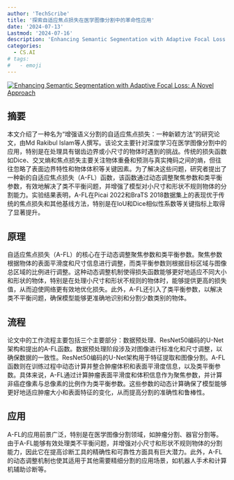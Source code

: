 ```yaml
---
author: 'TechScribe'
title: '探索自适应焦点损失在医学图像分割中的革命性应用'
date: '2024-07-13'
Lastmod: '2024-07-16'
description: 'Enhancing Semantic Segmentation with Adaptive Focal Loss: A Novel Approach'
categories:
  - CS.AI
# tags:
#   - emoji
---
```


[![Enhancing Semantic Segmentation with Adaptive Focal Loss: A Novel Approach](https://arxiv-research-1301205113.cos.ap-guangzhou.myqcloud.com/images/2407.09828v1.pdf_0.jpg)](https://arxiv.org/abs/2407.09828v1)

## 摘要

本文介绍了一种名为“增强语义分割的自适应焦点损失：一种新颖方法”的研究论文，由Md Rakibul Islam等人撰写。该论文主要针对深度学习在医学图像分割中的应用，特别是在处理具有锯齿边界或小尺寸的物体时遇到的挑战。传统的损失函数如Dice、交叉熵和焦点损失主要关注物体重叠和预测与真实掩码之间的熵，但往往忽略了表面边界特性和物体体积等关键因素。为了解决这些问题，研究者提出了一种新的自适应焦点损失（A-FL）函数，该函数通过动态调整聚焦参数和类平衡参数，有效地解决了类不平衡问题，并增强了模型对小尺寸和形状不规则物体的分割能力。实验结果表明，A-FL在Picai 2022和BraTS 2018数据集上的表现优于传统的焦点损失和其他基线方法，特别是在IoU和Dice相似性系数等关键指标上取得了显著提升。<!--more-->

## 原理

自适应焦点损失（A-FL）的核心在于动态调整聚焦参数和类平衡参数。聚焦参数根据物体的表面平滑度和尺寸信息进行调整，而类平衡参数则根据目标区域与图像总区域的比例进行调整。这种动态调整机制使得损失函数能够更好地适应不同大小和形状的物体，特别是在处理小尺寸和形状不规则的物体时，能够提供更高的损失值，从而迫使网络更有效地优化损失。此外，A-FL还引入了类平衡参数，以解决类不平衡问题，确保模型能够更准确地识别和分割少数类别的物体。

## 流程

论文中的工作流程主要包括三个主要部分：数据预处理、ResNet50编码的U-Net架构和提出的A-FL函数。数据预处理阶段涉及对图像进行标准化和尺寸调整，以确保数据的一致性。ResNet50编码的U-Net架构用于特征提取和图像分割。A-FL函数则在训练过程中动态计算并整合肿瘤体积和表面平滑度信息，以及类平衡参数。具体来说，A-FL通过计算肿瘤表面平滑度和体积信息作为聚焦参数，并计算非癌症像素与总像素的比例作为类平衡参数。这些参数的动态计算确保了模型能够更好地适应肿瘤大小和表面特征的变化，从而提高分割的准确性和鲁棒性。

## 应用

A-FL的应用前景广泛，特别是在医学图像分割领域，如肿瘤分割、器官分割等。由于A-FL能够有效处理类不平衡问题，并增强对小尺寸和形状不规则物体的分割能力，因此它在提高诊断工具的精确性和可靠性方面具有巨大潜力。此外，A-FL的动态调整机制也使其适用于其他需要精细分割的应用场景，如机器人手术和计算机辅助诊断等。